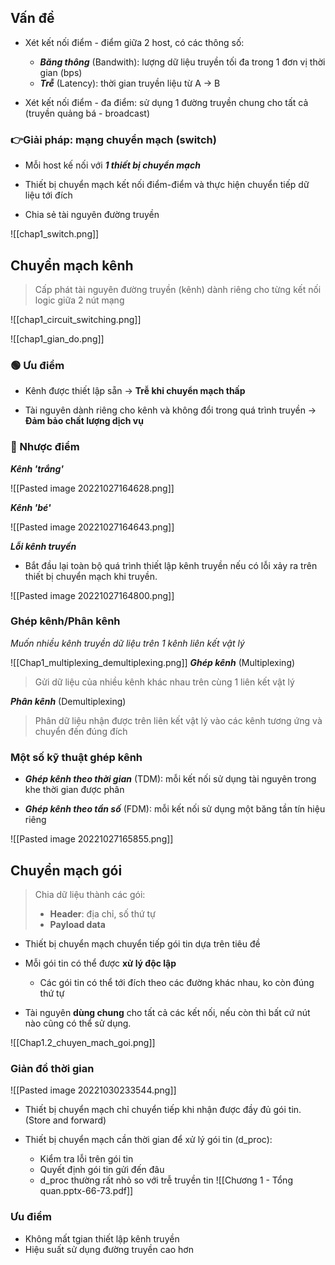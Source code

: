 ## Vấn đề
* Xét kết nối điểm - điểm giữa 2 host, có các thông số:
	* ***Băng thông*** (Bandwith): lượng dữ liệu truyền tối đa trong 1 đơn vị thời gian (bps)
	* ***Trễ*** (Latency): thời gian truyền liệu từ A -> B

*  Xét kết nối điểm - đa điểm: sử dụng 1 đường truyền chung cho tất cả (truyền quảng bá - broadcast)

### 👉Giải pháp: mạng chuyển mạch (switch)
* Mỗi host kế nối với ***1 thiết bị chuyển mạch***

* Thiết bị chuyển mạch kết nối điểm-điểm và thực hiện chuyển tiếp dữ liệu tới đích

* Chia sẻ tài nguyên đường truyền

![[chap1_switch.png]]

## Chuyển mạch kênh
> Cấp phát tài nguyên đường truyền (kênh) dành riêng cho từng kết nối logic giữa 2 nút mạng

![[chap1_circuit_switching.png]]

![[chap1_gian_do.png]]

### 🟢 Ưu điểm
* Kênh được thiết lập sẵn -> **Trễ khi chuyển mạch thấp**

* Tài nguyên dành riêng cho kênh và không đổi trong quá trình truyền -> **Đảm bảo chất lượng dịch vụ**

### 🔴 Nhược điểm

***Kênh 'trắng'***

![[Pasted image 20221027164628.png]]

***Kênh 'bé'***

![[Pasted image 20221027164643.png]]

***Lỗi kênh truyền***
* Bắt đầu lại toàn bộ quá trình thiết lập kênh truyền nếu có lỗi xảy ra trên thiết bị chuyển mạch khi truyền.

![[Pasted image 20221027164800.png]]

### Ghép kênh/Phân kênh
*Muốn nhiều kênh truyền dữ liệu trên 1 kênh liên kết vật lý*

 ![[Chap1_multiplexing_demultiplexing.png]]
 ***Ghép kênh*** (Multiplexing)
 > Gửi dữ liệu của nhiều kênh khác nhau trên cùng 1 liên kết vật lý
 
 ***Phân kênh*** (Demultiplexing)
 > Phân dữ liệu nhận được trên liên kết vật lý vào các kênh tương ứng và chuyển đến đúng đích 

### Một số kỹ thuật ghép kênh
* ***Ghép kênh theo thời gian*** (TDM): mỗi kết nối sử dụng tài nguyên  trong khe thời gian được phân

* ***Ghép kênh theo tần số*** (FDM): mỗi kết nối sử dụng một băng tần tín hiệu riêng

![[Pasted image 20221027165855.png]]

## Chuyển mạch gói
> Chia dữ liệu thành các gói:
> - **Header**: địa chỉ, số thứ tự
> - **Payload data**

* Thiết bị chuyển mạch chuyển tiếp gói tin dựa trên tiêu đề

* Mỗi gói tin có thể được **xử lý độc lập**
	* Các gói tin có thể tới đích theo các đường khác nhau, ko còn đúng thứ tự

* Tài nguyên **dùng chung** cho tất cả các kết nối, nếu còn thì bất cứ nút nào cũng có thể sử dụng.

![[Chap1.2_chuyen_mach_goi.png]]


### Giản đồ thời gian

![[Pasted image 20221030233544.png]]

* Thiết bị chuyển mạch chỉ chuyển tiếp khi nhận được đầy đủ gói tin. (Store and forward)

* Thiết bị chuyển mạch cần thời gian để xử lý gói tin (d_proc):
	* Kiểm tra lỗi trên gói tin
	* Quyết định gói tin gửi đến đâu
	* d_proc thường rất nhỏ so với trễ truyền tin
![[Chương 1 - Tổng quan.pptx-66-73.pdf]]

### Ưu điểm
* Không mất tgian thiết lập kênh truyền
* Hiệu suất sử dụng đường truyền cao hơn